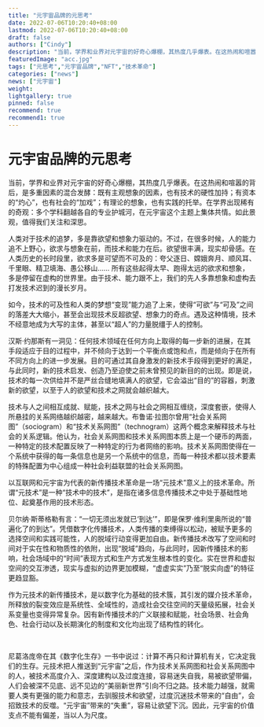 ```yaml
---
title: "元宇宙品牌的元思考"
date: 2022-07-06T10:20:40+08:00
lastmod: 2022-07-06T10:20:40+08:00
draft: false
authors: ["Cindy"]
description: "当前，学界和业界对元宇宙的好奇心爆棚，其热度几乎爆表。在这热闹和喧嚣的背后，是多重因素的混合发酵：既有主观想象的因素，也有技术的硬性加持；有资本的“灼心”，也有社会的“加戏”；有理论的想象，也有实践的托举。"
featuredImage: "acc.jpg"
tags: ["元思考","元宇宙品牌","NFT","技术革命"]
categories: ["news"]
news: ["元宇宙"]
weight: 
lightgallery: true
pinned: false
recommend: true
recommend1: true
---
```


# 元宇宙品牌的元思考

当前，学界和业界对元宇宙的好奇心爆棚，其热度几乎爆表。在这热闹和喧嚣的背后，是多重因素的混合发酵：既有主观想象的因素，也有技术的硬性加持；有资本的“灼心”，也有社会的“加戏”；有理论的想象，也有实践的托举。在学界出现稀有的奇观：多个学科翻越各自的专业护城河，在元宇宙这个主题上集体共情。如此景观，值得我们关注和深思。



人类对于技术的追梦，多是靠欲望和想象力驱动的。不过，在很多时候，人的能力追不上野心，欲求与想象在前，而技术和能力在后。欲望很丰满，现实却骨感。在人类历史的长时段里，欲求多是可望而不可及的：夸父逐日、嫦娥奔月、顺风耳、千里眼、精卫填海、愚公移山…… 所有这些起得太早、跑得太远的欲求和想象，多是停留在虚构的世界里。由于技术、能力跟不上，我们的先人多靠想象和虚构去打发技术迟到的漫长岁月。



如今，技术的可及性和人类的梦想“变现”能力追了上来，使得“可欲”与“可及”之间的落差大大缩小，甚至会出现技术反超欲望、想象力的奇点。遇及这种情境，技术不经意地成为大写的主体，甚至以“超人”的力量脱缰于人的控制。



汉斯·约那斯有一洞见：任何技术领域在任何方向上取得的每一步新的进展，在其手段适应于目的过程中，并不倾向于达到一个平衡点或饱和点，而是倾向于在所有不同方向上的进一步发展。目的可通过其自身激发的新技术手段得到更好的满足，与此同时，新的技术启发、创造乃至迫使之前未曾预见的新目的的出现。即是说，技术的每一次供给并不是严丝合缝地填满人的欲望，它会溢出“目的”的容器，刺激新的欲望，以至于人的欲望和技术之网就会越织越大。



技术与人之间相互成就、赋能，技术之网与社会之网相互缠绕，深度套嵌，使得人所悬挂的关系网络越织越密，越来越大。布鲁诺·拉图尔曾用“社会关系网图”（sociogram）和“技术关系网图”（technogram）这两个概念来解释技术与社会的关系逻辑。他认为，社会关系网图和技术关系网图本质上是一个硬币的两面，一种特定的技术配置反映了一种特定的行为者网络的影响。技术关系网图使得在一个系统中获得的每一条信息也是另一个系统中的信息，而每一种技术都以技术要素的特殊配置为中心组成一种社会利益联盟的社会关系网图。



以互联网和元宇宙为代表的新传播技术革命是一场“元技术”意义上的技术革命。所谓“元技术”是一种“技术中的技术”，是指在诸多信息传播技术之中处于基础性地位、起奠基作用的技术形态。



贝尔纳·斯蒂格勒有言：“一切无须出发就已‘到达’”，即是保罗·维利里奥所说的“普遍化了的到达”。凭借数字化传播技术，人类传播的束缚得以松动，被赋予更多的选择空间和实践可能性，人的脱域行动变得更加自由。新传播技术改写了空间和时间对于实在性和物质性的依附，出现“脱域”趋向，与此同时，因新传播技术的影响，社会场域中的“时间”表现方式和生产方式发生根本性的变化。实在世界和虚拟空间的交互渗透，现实与虚拟的边界更加模糊，“虚虚实实”乃至“脱实向虚”的特征更趋显豁。



作为元技术的新传播技术，是以数字化为基础的技术簇，其引发的媒介技术革命，所释放的裂变效应是系统性、全域性的，造成社会交往空间的天量级拓展，社会关系变量也变得异常复杂。因有新传播技术的广义联接和赋能，社会场景、社会角色、社会行动以及长期演化的制度和文化均出现了结构性的转化。 

​              

尼葛洛庞帝在其《数字化生存》一书中说过：计算不再只和计算机有关，它决定我们的生存。元技术把人推送到“元宇宙”之后，作为技术关系网图和社会关系网图中的人，被技术高度介入、深度建构以及过度连接，容易迷失自我，易被欲望带偏，人们会被深不见底、远不见边的“美丽新世界”引向不归之路。技术能力越强，就需要人类有更强的能力和意志，去驯服技术和欲望，过度沉迷技术带来的“自由”，会招致技术的反噬。“元宇宙”带来的“失重”，容易让欲望下沉。因此，元宇宙的价值支点不能有偏差，当以人为尺度。